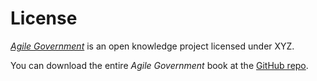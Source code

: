 # License

*[Agile Government](README.md)* is an open knowledge project licensed under XYZ.

You can download the entire *Agile Government* book at the [GitHub repo](https://github.com/agilegovleaders/agile-government-book).
